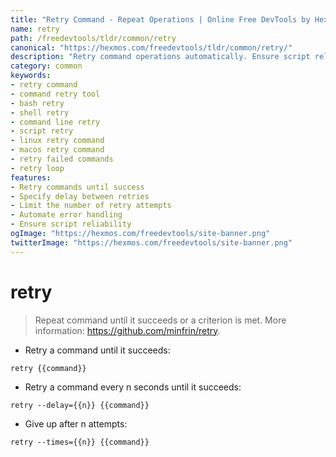 ```yaml
---
title: "Retry Command - Repeat Operations | Online Free DevTools by Hexmos"
name: retry
path: /freedevtools/tldr/common/retry
canonical: "https://hexmos.com/freedevtools/tldr/common/retry/"
description: "Retry command operations automatically. Ensure script reliability and automate error handling with retry functionality. Free online tool, no registration required."
category: common
keywords:
- retry command
- command retry tool
- bash retry
- shell retry
- command line retry
- script retry
- linux retry command
- macos retry command
- retry failed commands
- retry loop
features:
- Retry commands until success
- Specify delay between retries
- Limit the number of retry attempts
- Automate error handling
- Ensure script reliability
ogImage: "https://hexmos.com/freedevtools/site-banner.png"
twitterImage: "https://hexmos.com/freedevtools/site-banner.png"
---
```


# retry

> Repeat command until it succeeds or a criterion is met.
> More information: <https://github.com/minfrin/retry>.

- Retry a command until it succeeds:

`retry {{command}}`

- Retry a command every n seconds until it succeeds:

`retry --delay={{n}} {{command}}`

- Give up after n attempts:

`retry --times={{n}} {{command}}`
